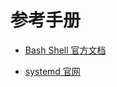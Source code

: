 # 参考手册

- [Bash Shell 官方文档](https://www.gnu.org/software/bash/manual/bash.html)

- [systemd 官网](https://systemd.io/)
